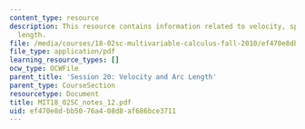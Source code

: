 ```yaml
---
content_type: resource
description: This resource contains information related to velocity, speed and arc
  length.
file: /media/courses/18-02sc-multivariable-calculus-fall-2010/ef470e8dbb5076a408d8af686bce3711_MIT18_02SC_notes_12.pdf
file_type: application/pdf
learning_resource_types: []
ocw_type: OCWFile
parent_title: 'Session 20: Velocity and Arc Length'
parent_type: CourseSection
resourcetype: Document
title: MIT18_02SC_notes_12.pdf
uid: ef470e8d-bb50-76a4-08d8-af686bce3711
---
```


